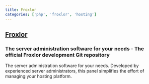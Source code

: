```yaml
---
title: Froxlor
categories: ['php', 'froxlor', 'hosting']
---
```

## [Froxlor](https://github.com/Froxlor/Froxlor)

### The server administration software for your needs - The official Froxlor development Git repository


The server administration software for your needs.
Developed by experienced server administrators, this panel simplifies the effort of managing your hosting platform.
